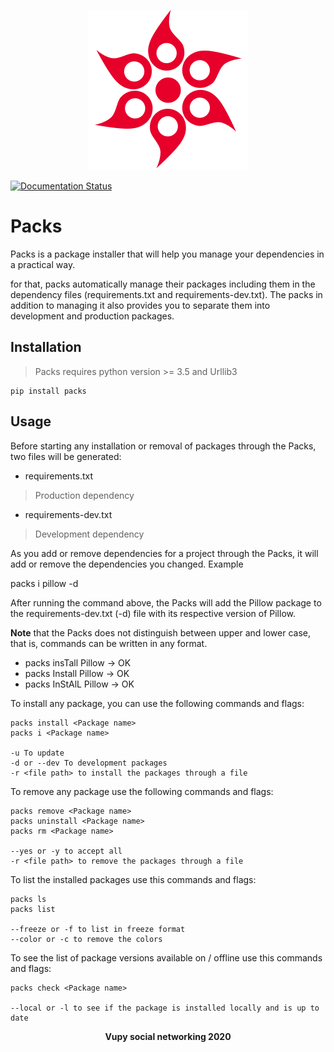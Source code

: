 <p align="center">
    <img src="https://raw.githubusercontent.com/Vupy/Packs/master/Packs/logo/logo.png" width="256" height="256"/>
</p>

[![Documentation Status](https://readthedocs.org/projects/packs/badge/?version=latest)](https://packs.readthedocs.io/en/latest/?badge=latest)

# Packs

Packs is a package installer that will help you manage your dependencies in a practical way.

for that, packs automatically manage their packages including them in the dependency files (requirements.txt and requirements-dev.txt). The packs in addition to managing it also provides you to separate them into development and production packages.

## Installation

> Packs requires python version >= 3.5 and Urllib3

```
pip install packs
```

## Usage

Before starting any installation or removal of packages through the Packs, two files will be generated:

* requirements.txt 
> Production dependency
* requirements-dev.txt 
> Development dependency

As you add or remove dependencies for a project through the Packs, it will add or remove the dependencies you changed. Example

packs i pillow -d

After running the command above, the Packs will add the Pillow package to the requirements-dev.txt (-d) file with its respective version of Pillow.

**Note** that the Packs does not distinguish between upper and lower case, that is, commands can be written in any format.

* packs insTall Pillow  -> OK
* packs Install Pillow  -> OK
* packs InStAlL Pillow  -> OK


To install any package, you can use the following commands and flags:

```
packs install <Package name>
packs i <Package name>

-u To update
-d or --dev To development packages
-r <file path> to install the packages through a file
```

To remove any package use the following commands and flags:

```
packs remove <Package name>
packs uninstall <Package name>
packs rm <Package name>

--yes or -y to accept all
-r <file path> to remove the packages through a file
```

To list the installed packages use this commands and flags:

```
packs ls
packs list

--freeze or -f to list in freeze format
--color or -c to remove the colors
```

To see the list of package versions available on / offline use this commands and flags:

```
packs check <Package name>

--local or -l to see if the package is installed locally and is up to date
```

<strong>
    <p align="center" style="text-align: center;">Vupy social networking 2020</p>
</strong>